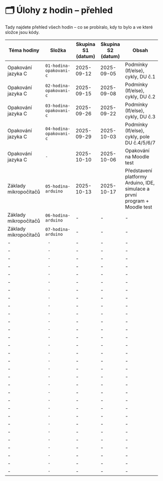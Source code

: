 # 🗂 Úlohy z hodin – přehled

Tady najdete přehled všech hodin – co se probíralo, kdy to bylo a ve které složce jsou kódy.

| Téma hodiny               | Složka                              | Skupina S1 (datum) | Skupina S2 (datum) | Obsah |
|----------------------------|--------------------------------------|-------------------|-------------------|-------|
| Opakování jazyka C  | `01-hodina-opakovani-c`          | 2025-09-12        | 2025-09-05        | Podmínky (If/else), cykly, DU č.1 |
| Opakování jazyka C     | `02-hodina-opakovani-c`  | 2025-09-15        | 2025-09-08       | Podmínky (If/else), cykly, DU č.2 |
| Opakování jazyka C      | `03-hodina-opakovani-c`                | 2025-09-26        | 2025-09-22      | Podmínky (If/else), cykly, DU č.3 |
| Opakování jazyka C      | `04-hodina-opakovani-c`                | 2025-09-29        | 2025-10-03      | Podmínky (If/else), cykly, pole DU č.4/5/6/7 | 
| Opakování jazyka C      | `-`                | 2025-10-10        | 2025-10-06     | Opakování na Moodle test |
| Základy mikropočítačů      | `05-hodina-arduino`                | 2025-10-13        | 2025-10-17      | Představení platformy Arduino, IDE, simulace a první program + Moodle test |
| Základy mikropočítačů      | `06-hodina-arduino`                | -        | -      | - |  - |
| Základy mikropočítačů      | `07-hodina-arduino`                | -        | -      | - |  - |
| -      | ` -`                | -        | -      | - |  - |
| -      | ` -`                | -        | -      | - |  - |
| -      | ` -`                | -        | -      | - |  - |
| -      | ` -`                | -        | -      | - |  - |
| -      | ` -`                | -        | -      | - |  - |
| -      | ` -`                | -        | -      | - |  - |
| -      | ` -`                | -        | -      | - |  - |
| -      | ` -`                | -        | -      | - |  - |
| -      | ` -`                | -        | -      | - |  - |
| -      | ` -`                | -        | -      | - |  - |
| -      | ` -`                | -        | -      | - |  - |
| -      | ` -`                | -        | -      | - |  - |
| -      | ` -`                | -        | -      | - |  - |
| -      | ` -`                | -        | -      | - |  - |
| -      | ` -`                | -        | -      | - |  - |
| -      | ` -`                | -        | -      | - |  - |
| -      | ` -`                | -        | -      | - |  - |
| -      | ` -`                | -        | -      | - |  - |
| -      | ` -`                | -        | -      | - |  - |
| -      | ` -`                | -        | -      | - |  - |
| -      | ` -`                | -        | -      | - |  - |
| -      | ` -`                | -        | -      | - |  - |
| -      | ` -`                | -        | -      | - |  - |
| -      | ` -`                | -        | -      | - |  - |
| -      | ` -`                | -        | -      | - |  - |
| -      | ` -`                | -        | -      | - |  - |
| -      | ` -`                | -        | -      | - |  - |
| -      | ` -`                | -        | -      | - |  - |
| -      | ` -`                | -        | -      | - |  - |
| -      | ` -`                | -        | -      | - |  - |

